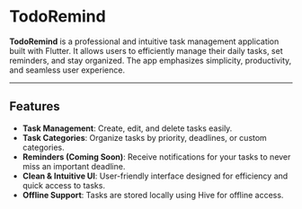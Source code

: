 # TodoRemind

**TodoRemind** is a professional and intuitive task management application built with Flutter. It allows users to efficiently manage their daily tasks, set reminders, and stay organized. The app emphasizes simplicity, productivity, and seamless user experience.

---

## Features

- **Task Management**: Create, edit, and delete tasks easily.
- **Task Categories**: Organize tasks by priority, deadlines, or custom categories.
- **Reminders (Coming Soon)**: Receive notifications for your tasks to never miss an important deadline.
- **Clean & Intuitive UI**: User-friendly interface designed for efficiency and quick access to tasks.
- **Offline Support**: Tasks are stored locally using Hive for offline access.




